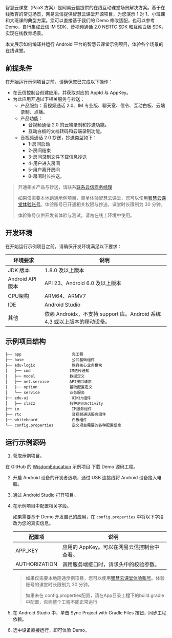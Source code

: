 智慧云课堂（PaaS 方案）是网易云信提供的在线互动课堂场景解决方案。基于在线教育的常见场景，网易云信提供智慧云课堂开源项目，为您演示 1 对 1、小班课和大班课的典型方案。您可以直接基于我们的 Demo 修改适配，也可以参考 Demo，自行集成云信 IM SDK、音视频通话 2.0 NERTC SDK 和互动白板 SDK，实现在线教育场景。

本文展示如何编译并运行 Android 平台的智慧云课堂示例项目，体验各个场景的在线课堂。

## 前提条件

在开始运行示例项目之前，请确保您已完成以下操作：

- 在云信控制台创建应用，并获取对应的 AppId 与 AppKey。
- 为此应用开通以下相关服务与抄送：
  - 产品服务：音视频通话 2.0、IM 专业版、聊天室、信令、互动白板、云端录制、点播。
  - 产品功能：
    - 音视频通话 2.0 的云端录制和抄送功能。
    - 互动白板的文档转码和云端录制功能。
  - 音视频通话 2.0 抄送，抄送类型如下：
    - 1-房间启动
    - 2-房间结束
    - 3-房间录制文件下载信息抄送
    - 4-用户进入房间
    - 5-用户离开房间
    - 8-房间时长抄送。


> 开通相关产品与抄送，请联系[联系云信商务经理](https://yunxin.163.com/bizQQWPA.html)
>
> 如果仅需要本地跑通示例项目，简单体验智慧云课堂，您可以使用[智慧云课堂体验账号](https://github.com/netease-kit/WisdomEducation/tree/main/Wisdom_Education_Docs/智慧云课堂体验账号.md)。体验账号已开通相关权限与抄送，课堂时长限制为 30 分钟。
>
> 体验账号仅供开发者体验与测试，请勿在线上环境中使用。

## 开发环境

在开始运行示例项目之前，请确保开发环境满足以下要求：

| 环境要求      | 说明                              |
| ----------------- | ----------------------------------- |
| JDK 版本        | 1.8.0 及以上版本               |
| Android API 版本  | API 23、Android 6.0 及以上版本  |
| CPU架构         | ARM64、ARMV7                       |
| IDE               | Android Studio                      |
| 其他            | 依赖 Androidx，不支持 support 库。Android 系统 4.3 或以上版本的移动设备。  |

## 示例项目结构
```
├── app                      壳工程
├── base                     公共基础组件
├── edu-logic                教育核心业务模块
│   ├── cmd                 IM透传通知
│   ├── model               数据定义
│   ├── net.service         API接口请求      
│   ├── option              基础配置定义
│   └── service             业务服务
├── edu-ui                   UIKit组件
│   ├── clazz               各种房间Activity
├── im                       IM服务组件
├── rtc                      音视频通话服务组件
├── whiteboard               白板组件
└── config.properties        定义项目需要的各种配置信息
```

## 运行示例源码

1. 获取示例项目。

 在 GitHub 的 [WisdomEducation](https://github.com/netease-kit/WisdomEducation) 示例项目 下载 Demo 源码工程。

2. 开启 Android 设备的开发者选项，通过 USB 连接线将 Android 设备接入电脑。
3. 通过 Android Studio 打开项目。
4. 在示例项目中配置相关字段。

    如果需要基于 Demo 开发自己的应用，在 `config.properties` 中将以下字段改为您的真实信息。

    | 配置项     | 说明                                      |
    | ------------- | ------------------------------------------- |
    | APP_KEY       | 应用的 AppKey。可以在网易云信控制台中查看。 |
    | AUTHORIZATION | 调用服务端接口时，请求头中的校验参数。 |

    > 如果仅需要本地跑通示例项目，您可以使用[智慧云课堂体验账号](https://github.com/netease-kit/WisdomEducation/tree/main/Wisdom_Education_Docs/智慧云课堂体验账号.md)。体验账号的课堂时长限制为 30 分钟。
    >
    > 如果未在 config.properties配置，请在App目录工程下的build.gradle中配置，否则整个工程不能正常运行

5. 在 Android Studio 中，单击 Sync Project with Gradle Files 按钮，同步工程依赖。
6. 选中设备直接运行，即可体验 Demo。
